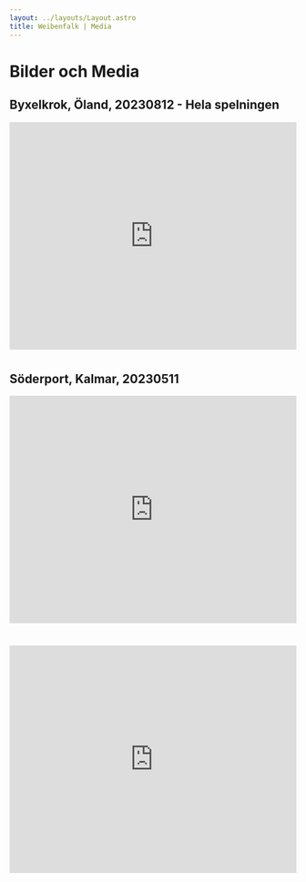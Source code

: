 ```yaml
---
layout: ../layouts/Layout.astro
title: Weibenfalk | Media
---
```


# Bilder och Media

## Byxelkrok, Öland, 20230812 - Hela spelningen

<iframe src="https://www.youtube.com/embed/videoseries?si=dOThSdjvrlMHUBgc&amp;list=PL5vWUKRUyZJDI2LBoHFhP0wnJJqIqokBV" title="YouTube video player" frameborder="0" allow="accelerometer; autoplay; clipboard-write; encrypted-media; gyroscope; picture-in-picture; web-share" allowfullscreen>
</iframe>

#

## Söderport, Kalmar, 20230511

<div>
    <iframe src="https://www.youtube.com/embed/qimPwmV2q7Y" 
    frameborder="0" allowfullscreen></iframe>
</div>

#

<div>
    <iframe src="https://www.youtube.com/embed/2282Wc-Cl6A" 
    frameborder="0" allowfullscreen></iframe>
</div>

<style>
    iframe {
        width: 100%;
        height: 400px;
    }
</style>
